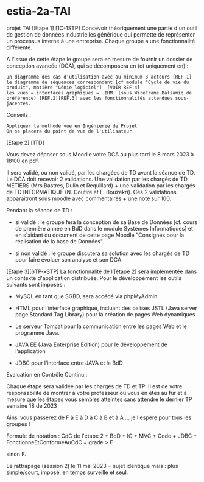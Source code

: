 # estia-2a-TAI
projet  TAI
[Etape 1] [1C-1STP]
Concevoir théoriquement une partie d'un outil de gestion de données industrielles générique qui permette de représenter un processus interne à une entreprise. Chaque groupe a une fonctionnalité différente.

A l’issue de cette étape le groupe sera en mesure de fournir un dossier de conception avancée (DCA), qui se décomposera en  (et uniquement en) :

    un diagramme des cas d’utilisation avec au minimum 3 acteurs [REF.1]
    le diagramme de séquences correspondant [cf module "Cycle de vie du produit", matière "Génie logiciel"]  [VOIR REF.4]
    les vues = interfaces graphiques =  IHM  (sous WireFrame Balsamiq de préférence) [REF.2][REF.3] avec les fonctionnalités attendues sous-jacentes.

Conseils :

    Appliquer la méthode vue en Ingénierie de Projet
    On se placera du point de vue de l'utilisateur.

[Etape 2]   [1TD]

Vous devez déposer sous Moodle votre DCA au plus tard  le 8 mars 2023 à 18:00 en pdf.

Il sera validé, ou non validé, par les chargées de TD avant la séance de TD. Le DCA doit recevoir 2 validations. Une validation par les chargés de TD MÉTIERS (Mrs Bastres, Dulin et Requillard) + une validation par les chargés de TD INFORMATIQUE (N. Coutire et E. Bouzekri). Ces 2 validations apparaitront sous moodle avec commentaires + une note sur 100.

Pendant la séance de TD :

- si validé : le groupe fera la conception de sa Base de Données [cf. cours de première année en BdD dans le module Systèmes Informatiques] et en s'aidant du document de cette page Moodle "Consignes pour la réalisation de la base de Données". 

- si non validé : le groupe discutera sa solution avec les chargés de TD pour faire évoluer son analyse et son DCA.

[Etape 3][6TP-xSTP]
La fonctionnalité de l’[étape 2] sera implémentée dans un contexte d'application distribuée.
Pour le développement les outils suivants sont imposés :

- MySQL  en tant que SGBD, sera accédé via phpMyAdmin

- HTML pour l’interface graphique, incluant des balises JSTL (Java server page Standard Tag Library) pour la création de pages Web dynamiques .

- Le serveur Tomcat pour la communication entre les pages Web et le programme Java.

- JAVA EE (Java Enterprise Edition) pour le développement de l’application

- JDBC pour l’interface entre JAVA et la BdD

Evaluation en Contrôle Continu :

Chaque étape sera validée par les chargés de TD et TP. Il est de votre responsabilité de montrer à votre professeur où vous en êtes au fur et à mesure que les étapes vous sembles atteintes sans attendre le dernier TP semaine 18 de 2023  

Ainsi vous passerez de F à E à D à C à B et à A ... je l'espère pour tous les groupes !

Formule de notation : CdC de l'étape 2 + BdD + IG + MVC + Code + JDBC + FonctionneEtConformeAuCdC =  grade > F

sinon F.

Le rattrapage (session 2) le 11 mai  2023  = sujet identique mais : plus simple/court, imposé, en temps surveillé et seul.
